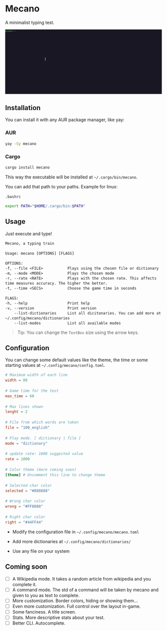 # Mecano

A minimalist typing test.

![Live Preview](https://github.com/alvarojsino813/mecano/blob/main/assets/mecano.gif)

## Installation

You can install it with any AUR package manager, like yay:

### AUR

```bash
yay -Sy mecano
```

### Cargo

```bash
cargo install mecano
```

This way the executable will be installed at `~/.cargo/bin/mecano`.

You can add that path to your paths. Example for linux:

`.bashrc`
```bash
export PATH="$HOME/.cargo/bin:$PATH"
```


## Usage

Just execute and type!

```
Mecano, a typing train

Usage: mecano [OPTIONS] [FLAGS]

OPTIONS:
-f, --file <FILE>           Plays using the chosen file or dictionary
-m, --mode <MODE>           Plays the chosen mode
-r, --rate <RATE>           Plays with the chosen rate. This affects time measures accuracy. The higher the better.
-t, --time <SECS>           Choose the game time in seconds

FLAGS:
-h, --help                  Print help
-v, --version               Print version 
    --list-dictionaries     List all dicitonaries. You can add more at ~/.config/mecano/dictionaries
    --list-modes            List all available modes
```

> Tip: You can change the `TextBox` size using the arrow keys.

## Configuration

You can change some default values like the theme, the time or some starting values at `~/.config/mecano/config.toml`.

```toml
# Maximum width of each line
width = 80

# Game time for the test
max_time = 60

# Max lines shown
lenght = 2

# File from which words are taken
file = "100_english"

# Play mode. [ dictionary | file ]
mode = "dictionary"

# update rate: 1000 suggested value
rate = 1000

# Color theme (more coming soon)
[theme] # Uncomment this line to change theme

# Selected char color
selected = "#888888"

# Wrong char color
wrong = "#FF8888"

# Right char color
right = "#44FF44"
```

- Modify the configuration file in `~/.config/mecano/mecano.toml`

- Add more dictionaries at `~/.config/mecano/dictionaries/`

- Use any file on your system

## Coming soon

- [ ] A Wikipedia mode. It takes a random article from wikipedia and you complete it.
- [ ] A command mode. The std of a command will be taken by mecano and given to you as text to complete.
- [ ] More customization. Border colors, hiding or showing them...
- [ ] Even more customization. Full control over the layout in-game.
- [ ] Some fanciness. A title screen.
- [ ] Stats. More descriptive stats about your test.
- [ ] Better CLI. Autocomplete.

